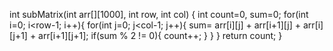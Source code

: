 int subMatrix(int arr[][1000], int row, int col) {
    int count=0, sum=0;
for(int i=0; i<row-1; i++){
    for(int j=0; j<col-1; j++){
        sum= arr[i][j] + arr[i+1][j] + arr[i][j+1] + arr[i+1][j+1];
        if(sum % 2 != 0){
        count++;
    }
    }
}
return count;
}
